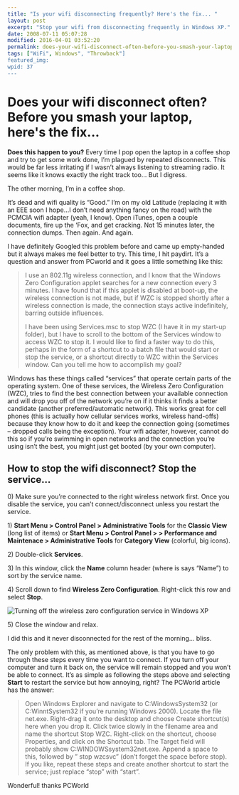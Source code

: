 ```yaml
---
title: "Is your wifi disconnecting frequently? Here's the fix... "
layout: post
excerpt: "Stop your wifi from disconnecting frequently in Windows XP."
date: 2008-07-11 05:07:28
modified: 2016-04-01 03:52:20
permalink: does-your-wifi-disconnect-often-before-you-smash-your-laptop-heres-the-fix/index.html
tags: ["WiFi", Windows", "Throwback"]
featured_img:
wpid: 37
---
```


# Does your wifi disconnect often? Before you smash your laptop, here's the fix...

**Does this happen to you?** Every time I pop open the laptop in a coffee shop and try to get some work done, I’m plagued by repeated disconnects. This would be far less irritating if I wasn’t always listening to streaming radio. It seems like it knows exactly the right track too… But I digress.

The other morning, I’m in a coffee shop.

It’s dead and wifi quality is “Good.” I’m on my old Latitude (replacing it with an EEE soon I hope…I don’t need anything fancy on the road) with the PCMCIA wifi adapter (yeah, I know). Open iTunes, open a couple documents, fire up the ‘Fox, and get cracking. Not 15 minutes later, the connection dumps. Then again. And again.

I have definitely Googled this problem before and came up empty-handed but it always makes me feel better to try. This time, I hit paydirt. It’s a question and answer from PCworld and it goes a little something like this:

> I use an 802.11g wireless connection, and I know that the Windows Zero Configuration applet searches for a new connection every 3 minutes. I have found that if this applet is disabled at boot-up, the wireless connection is not made, but if WZC is stopped shortly after a wireless connection is made, the connection stays active indefinitely, barring outside influences.
>
> I have been using Services.msc to stop WZC (I have it in my start-up folder), but I have to scroll to the bottom of the Services window to access WZC to stop it. I would like to find a faster way to do this, perhaps in the form of a shortcut to a batch file that would start or stop the service, or a shortcut directly to WZC within the Services window. Can you tell me how to accomplish my goal?

Windows has these things called “services” that operate certain parts of the operating system. One of these services, the Wireless Zero Configuration (WZC), tries to find the best connection between your available connection and will drop you off of the network you’re on if it thinks it finds a better candidate (another preferred/automatic network). This works great for cell phones (this is actually how cellular services works, wireless hand-offs) because they know how to do it and keep the connection going (sometimes – dropped calls being the exception). Your wifi adapter, however, cannot do this so if you’re swimming in open networks and the connection you’re using isn’t the best, you might just get booted (by your own computer).

How to stop the wifi disconnect? Stop the service…
--------------------------------------------------

0\) Make sure you’re connected to the right wireless network first. Once you disable the service, you can’t connect/disconnect unless you restart the service.

1\) **Start Menu &gt; Control Panel &gt; Administrative Tools**  for the **Classic View** (long list of items) or **Start Menu &gt; Control Panel &gt; &gt; Performance and Maintenace &gt; Administrative Tools** for **Category View** (colorful, big icons).

2\) Double-click **Services**.

3\) In this window, click the **Name** column header (where is says “Name”) to sort by the service name.

4\) Scroll down to find **Wireless Zero Configuration**. Right-click this row and select **Stop**.

![Turning off the wireless zero configuration service in Windows XP](/_images/2008/07/wzc_screen.jpg)

5\) Close the window and relax.

I did this and it never disconnected for the rest of the morning… bliss.

The only problem with this, as mentioned above, is that you have to go through these steps every time you want to connect. If you turn off your computer and turn it back on, the service will remain stopped and you won’t be able to connect. It’s as simple as following the steps above and selecting **Start** to restart the service but how annoying, right? The PCWorld article has the answer:

> Open Windows Explorer and navigate to C:WindowsSystem32 (or C:WinntSystem32 if you’re running Windows 2000). Locate the file net.exe. Right-drag it onto the desktop and choose Create shortcut(s) here when you drop it. Click twice slowly in the filename area and name the shortcut Stop WZC. Right-click on the shortcut, choose Properties, and click on the Shortcut tab. The Target field will probably show C:WINDOWSsystem32net.exe. Append a space to this, followed by ” stop wzcsvc” (don’t forget the space before stop). If you like, repeat these steps and create another shortcut to start the service; just replace “stop” with “start”.

Wonderful! thanks PCWorld
